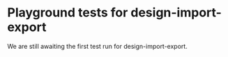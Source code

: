 # Playground tests for design-import-export
We are still awaiting the first test run for design-import-export.
